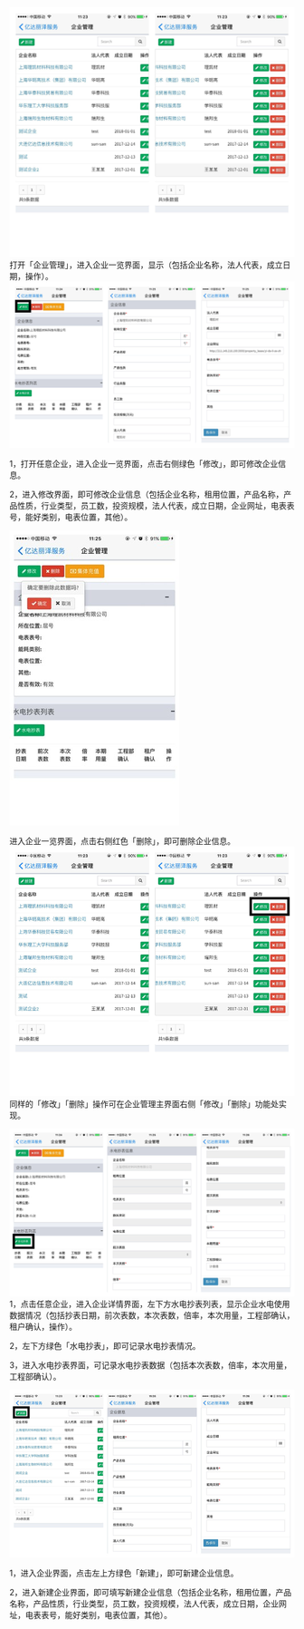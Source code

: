 ![](/assets/企业管理11.jpg)打开「企业管理」，进入企业一览界面，显示（包括企业名称，法人代表，成立日期，操作）。![](/assets/企业管理修改终板.jpg)

1，打开任意企业，进入企业一览界面，点击右侧绿色「修改」，即可修改企业信息。

2，进入修改界面，即可修改企业信息（包括企业名称，租用位置，产品名称，产品性质，行业类型，员工数，投资规模，法人代表，成立日期，企业网址，电表表号，能好类别，电表位置，其他）。

![](/assets/企业管理1_副本.jpg)

进入企业一览界面，点击右侧红色「删除」，即可删除企业信息。![](/assets/企业管理终板11.jpg)同样的「修改」「删除」操作可在企业管理主界面右侧「修改」「删除」功能处实现。

![](/assets/企业管理水电表.png)1，点击任意企业，进入企业详情界面，左下方水电抄表列表，显示企业水电使用数据情况（包括抄表日期，前次表数，本次表数，倍率，本次用量，工程部确认，租户确认，操作）。

2，左下方绿色「水电抄表」，即可记录水电抄表情况。

3，进入水电抄表界面，可记录水电抄表数据（包括本次表数，倍率，本次用量，工程部确认）。

![](/assets/initpintu_副本1.jpg)

1，进入企业界面，点击左上方绿色「新建」，即可新建企业信息。

2，进入新建企业界面，即可填写新建企业信息（包括企业名称，租用位置，产品名称，产品性质，行业类型，员工数，投资规模，法人代表，成立日期，企业网址，电表表号，能好类别，电表位置，其他）。

